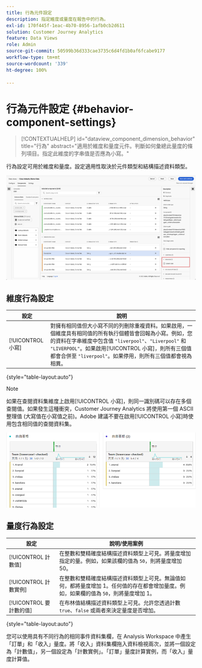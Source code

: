 ```yaml
---
title: 行為元件設定
description: 指定維度或量度在報告中的行為。
exl-id: 170f445f-1eac-4b70-8956-1afb0cb2d611
solution: Customer Journey Analytics
feature: Data Views
role: Admin
source-git-commit: 50599b36d333cae3735c6d4fd1b0af6fcabe9177
workflow-type: tm+mt
source-wordcount: '339'
ht-degree: 100%

---
```


# 行為元件設定 {#behavior-component-settings}

<!-- markdownlint-disable MD034 -->

>[!CONTEXTUALHELP]
>id="dataview_component_dimension_behavior"
>title="行為"
>abstract="適用於維度和量度元件。判斷如何彙總此量度的條列項目。指定此維度的字串值是否應為小寫。"

<!-- markdownlint-enable MD034 -->


行為設定可用於維度和量度。設定適用性取決於元件類型和結構描述資料類型。

![行為設定](../assets/behavior-settings.png)

## 維度行為設定

| 設定 | 說明 |
| --- | --- |
| [!UICONTROL 小寫] | 對擁有相同值但大小寫不同的列刪除重複資料。如果啟用，一個維度具有相同值的所有執行個體皆會回報為小寫。例如，您的資料在字串維度中包含值 `"liverpool"`、`"Liverpool"` 和 `"LIVERPOOL"`。如果啟用[!UICONTROL 小寫]，則所有三個值都會合併至 `"liverpool"`。如果停用，則所有三個值都會視為相異。 |

{style="table-layout:auto"}

>[!NOTE]
>
>如果在查閱資料集維度上啟用[!UICONTROL 小寫]，則同一識別碼可以存在多個查閱值。如果發生這種衝突，Customer Journey Analytics 將使用第一個 ASCII 整理值 (大寫值在小寫值之前)。Adobe 建議不要在啟用[!UICONTROL 小寫]時使用包含相同值的查閱資料集。

![區分大小寫維度](../assets/case-sens-workspace.png)

## 量度行為設定

| 設定 | 說明/使用案例 |
| --- | --- |
| [!UICONTROL 計數值] | 在整數和雙精確度結構描述資料類型上可見。將量度增加指定的量。例如，如果該欄的值為 `50`，則將量度增加 50。 |
| [!UICONTROL 計數實例] | 在整數和雙精確度結構描述資料類型上可見。無論值如何，都將量度增加 1。任何值的存在都會增加量度。例如，如果欄的值為 `50`，則將量度增加 1。 |
| [!UICONTROL 要計數的值] | 在布林值結構描述資料類型上可見。允許您透過計數 `true`、`false` 或兩者來決定量度是否增加。 |

{style="table-layout:auto"}

您可以使用具有不同行為的相同事件資料集欄，在 Analysis Workspace 中產生「訂單」和「收入」量度。將「收入」資料集欄拖入資料檢視兩次，並將一個設定為「計數值」，另一個設定為「計數實例」。「訂單」量度計算實例，而「收入」量度計算值。
